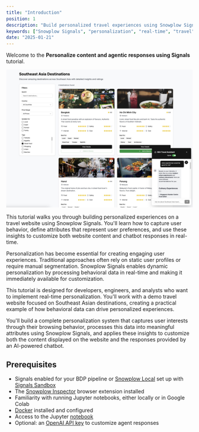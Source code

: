 ```yaml
---
title: "Introduction"
position: 1
description: "Build personalized travel experiences using Snowplow Signals to customize content and chatbot responses based on real-time user behavior."
keywords: ["Snowplow Signals", "personalization", "real-time", "travel", "chatbot", "attributes"]
date: "2025-01-21"
---
```


Welcome to the **Personalize content and agentic responses using Signals** tutorial.

[![Personalized Travel Experiences](./images/demo-site.jpg)](./images/demo-site.jpg)

This tutorial walks you through building personalized experiences on a travel website using Snowplow Signals. You'll learn how to capture user behavior, define attributes that represent user preferences, and use these insights to customize both website content and chatbot responses in real-time.

Personalization has become essential for creating engaging user experiences. Traditional approaches often rely on static user profiles or require manual segmentation. Snowplow Signals enables dynamic personalization by processing behavioral data in real-time and making it immediately available for customization.

This tutorial is designed for developers, engineers, and analysts who want to implement real-time personalization. You'll work with a demo travel website focused on Southeast Asian destinations, creating a practical example of how behavioral data can drive personalized experiences.

You'll build a complete personalization system that captures user interests through their browsing behavior, processes this data into meaningful attributes using Snowplow Signals, and applies these insights to customize both the content displayed on the website and the responses provided by an AI-powered chatbot.

## Prerequisites

* Signals enabled for your BDP pipeline or [Snowplow Local](https://github.com/snowplow-incubator/snowplow-local) set up with [Signals Sandbox](https://try-signals.snowplow.io/dashboard)
* The [Snowplow Inspector](https://chromewebstore.google.com/detail/snowplow-inspector/maplkdomeamdlngconidoefjpogkmljm?hl=en) browser extension installed
* Familiarity with running Jupyter notebooks, either locally or in Google Colab
* [Docker](https://www.docker.com/) installed and configured
* Access to the Jupyter [notebook](https://colab.research.google.com/github/snowplow/documentation/blob/main/tutorials/signals-bdp/signals.ipynb)
* Optional: an [OpenAI API key](https://platform.openai.com/api-keys) to customize agent responses
